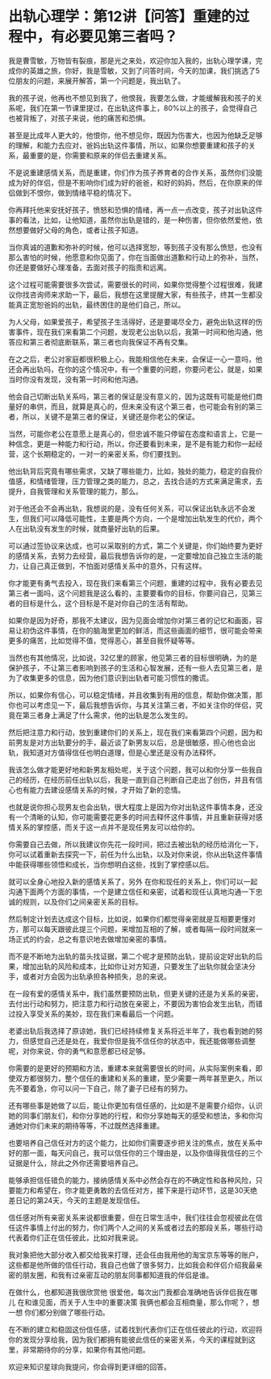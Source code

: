 # 出轨心理学：第12讲【问答】重建的过程中，有必要见第三者吗？

我是曹雪敏，万物皆有裂痕，那是光之来处，欢迎你加入我的，出轨心理学课，完成你的英雄之旅，你好，我是雪敏，又到了问答时间，今天的加课，我们挑选了5位朋友的问题，来展开解答，第一个问题是，我出轨了。

我的孩子说，他再也不想见到我了，他恨我，我要怎么做，才能缓解我和孩子的关系呢，我们在第一节课里提过，在出轨这件事上，80%以上的孩子，会觉得自己也被背叛了，对孩子来说，他的痛苦和恐惧。

甚至是比成年人更大的，他恨你，他不想见你，既因为伤害大，也因为他缺乏足够的理解，和能力去应对，爸妈出轨这件事情，所以，如果你想要重建和孩子的关系，最重要的是，你需要和原来的伴侣去重建关系。

不是说重建感情关系，而是重建，你们作为孩子养育者的合作关系，虽然你们没能成为好的伴侣，但是不影响你们成为好的爸爸，和好的妈妈，然后，在你原来的伴侣做到不恨你，做到情绪平稳的情况下。

你再拜托他来安抚好孩子，愤怒和恐惧的情绪，再一点一点改变，孩子对出轨这件事的看法，比如，让他知道，虽然你出轨是错的，是一种伤害，但你依然爱他，依然想要做好父母的角色，或者让孩子知道。

当你真诚的道歉和弥补的时候，他可以选择宽恕，等到孩子没有那么愤怒，也没有那么害怕的时候，他愿意和你见面了，你在当面做出道歉和行动上的弥补，当然，你还是要做好心理准备，去面对孩子的指责和远离。

这个过程可能需要很多次尝试，需要很长的时间，如果你觉得整个过程很难，我建议你找咨询师来求助一下，最后，我想在这里提醒大家，有些孩子，终其一生都没能真正宽恕爸妈的出轨，最终困住的是他们自己，所以。

为人父母，如果爱孩子，希望孩子生活得好，还是要竭尽全力，避免出轨这样的伤害事件，现在我们来看第二个问题，发现老公出轨以后，我第一时间和他沟通，他答应和第三者彻底断联系，第三者也向我保证不再有交集。

在之之后，老公对家庭都很积极上心，我能相信他在未来，会保证一心一意吗，他还会再出轨吗，在你的这个情况中，有一个重要的问题，你要问老公，就是，如果当时你没有发现，没有第一时间和他沟通。

他会自己切断出轨关系吗，第三者的保证是没有意义的，因为这既有可能是他们商量好的串供，而且，就算是真心的，但未来没有这个第三者，也可能会有别的第三者，所以，关键不是第三者的保证，关键还是你老公的保证。

当然，可能你老公在意愿上是真心的，但忠诚不能只停留在态度和语言上，它是一种信念，更是一种能力和行动，所以，你还要看到未来，是不是有能力和你一起经营，这个长期稳定的，一对一的亲密关系，你们要找到。

他出轨背后究竟有哪些需求，又缺了哪些能力，比如，独处的能力，稳定的自我价值感，和情绪管理，压力管理之类的能力，总之，去找合适的方式来满足需求，去提升，自我管理和关系管理的能力，那么。

对于他还会不会再出轨，我想说的是，没有任何关系，可以保证出轨永远不会发生，但我们可以降低可能性，主要是两个方向，一个是增加出轨发生的代价，两个人在出轨没有发生的时候，就商量好出轨的后果。

可以通过签协议来达成，也可以采取别的方式，第二个关键是，你们始终要为更好的感情关系，去努力去经营，最后我想告诉你的是，一定要增加自己独立生活的能力，让自己真正做到，不怕面对感情关系中的意外，只有这样。

你才能更有勇气去投入，现在我们来看第三个问题，重建的过程中，我有必要去见第三者一面吗，这个问题我是这么看的，主要要看你的目标，你要问自己，见第三者的目标是什么，这个目标是不是对你自己的生活有帮助。

如果你是因为好奇，那我不太建议，因为见面会增加你对第三者的记忆和画面，容易让初伪这件事情，在你的脑海里更加的鲜活，而这些画面的细节，很可能会带来更多的痛苦，比如觉得不值，觉得恶心，甚至自我怀疑等等。

当然也有其他情况，比如说，32亿里的顾家，他见第三者的目标很明确，为的是保护孩子，不让第三者影响到孩子的生活和心智发展，还有一些人去见第三者，是为了收集更多的信息，因为他们意识到出轨者可能习惯性的撒谎。

所以，如果你有信心，可以稳定情绪，并且收集到有用的信息，帮助你做决策，那你也可以考虑见一下，最后我想告诉你，与其关注第三者，不如关注你的伴侣，究竟在第三者身上满足了什么需求，他的出轨是怎么发生的。

然后把注意力和行动，放到重建你们的关系上，现在我们来看第四个问题，因为和前男友是对方出轨要分的手，最近谈了新男友以后，总是很敏感，担心他也会出轨，我知道对方值得信任也明白道理，但是心里还是没有办法释怀。

我该怎么做才能更好地和新男友相处呢，关于这个问题，我可以和你分享一些我自己的经历，在经历前任出轨以后，我是一直到自己判断自己走出了创伤，并且有信心也有能力去建设感情关系的时候，才开始了新的恋情。

也就是说你担心现男友也会出轨，很大程度上是因为你对出轨这件事情本身，还没有一个清晰的认知，你可能需要花更多的时间去释怀这件事情，并且重新获得对感情关系的掌控感，而关于这一点并不是现任男友可以给你的。

你需要自己去做，所以我建议你先花一段时间，把过去被出轨的经历给消化一下，你可以试着重新去探究一下，前任为什么出轨，以及对你来说，你从出轨这件事情中能获得哪些领悟和成长，当你想明白这些，找到了掌控感以后。

就可以全身心地投入新的感情关系了，另外 在你和现任的关系上，你们可以一起沟通下面两个方面的事情，一个是建立信任和亲密，试着和现任认真地沟通一下忠诚的规则，以及你们之间亲密关系的目标。

然后制定计划去达成这个目标，比如说，如果你们都觉得亲密就是互相要更懂对方，那可以每天跟彼此提三个问题，来增加互相的了解，或者每隔一段时间就来一场正式的约会，总之有意识地去做增加亲密的事情。

而不是不断地为出轨的苗头找证据，第二个呢才是预防出轨，提前设定好出轨的后果，增加出轨的风险和成本，比如你让对方知道，只要发生了出轨你就会坚决分手，或者对方会因为出轨承担各种损失，总的来说。

在一段有爱的感情关系中，我们虽然要预防出轨，但更关键的还是为关系的亲密，去付出行动和努力，把注意力和行动放在亲密上，不要因为害怕会发生出轨，而错过投入享受关系的美妙，现在我们来看最后一个问题。

老婆出轨后我选择了原谅她，我们已经持续修复关系将近半年了，我也看到她的努力，但感觉自己还是处在，我爱你但是我不信任你的状态中，我还能做哪些调整呢，对你来说，你的勇气和意愿都已经足够。

你需要的是更好的预期和方法，重建本来就需要很长的时间，从实际案例来看，即使双方都很努力，整个信任的重建和关系的重建，至少需要一两年甚至更久，所以先不要着急，你可以问一下自己，除了妻子已经有的努力。

还有哪些事是她做了以后，能让你更加有信任感的，比如是不是需要介绍你，认识她的同事们朋友们，和你分享她的行程，和你分享她每天的感受和想法，多和你沟通她对你们未来的期待等等，不过既然选择重建。

也要培养自己信任对方的这个能力，比如你们需要逐步把关注的焦点，放在关系中好的那一面，每天问自己，我可以信任你的三个理由是，以及你值得我信任的三个证据是什么，除此之外你还需要培养自己。

能够承担信任错负的能力，接纳感情关系中必然会存在的不确定性和各种风险，只要能力和希望在，你才能更勇敢的去信任对方，接下来是行动环节，这是30天绝差日记的第24天，今天的主题是发现信任。

信任感对所有亲密关系来说都很重要，但在日常生活中，我们往往会忽视彼此在信任这件事情上付出的努力，你们两个人之间的关系或者过去的那段关系，哪些行动代表着你们正在信任彼此，比如对我来说。

我对象把他大部分收入都交给我来打理，还会任由我用他的淘宝京东等等的账户，这些都是他所做的信任行动，我自己也做了很多努力，比如我会和伴侣介绍我最亲密的朋友圈，和我有过亲密互动的朋友同事都知道我的伴侣是谁。

在做什么，也都知道我很欣赏他 很爱他，每次出门我都会准确地告诉伴侣我在哪儿 在和谁见面，而关于人生中的重要决策 我俩也都会互相商量，那么你呢？，想一想 你们都分别做了哪些行动。

在不断的建立和稳固这份信任感，试着找到代表你们正在信任彼此的行动，欢迎将你的发现分享给我，因为我们都拥有能彼此信任的亲密关系，今天的课程就到这里，非常期待你的分享，如果你有其他问题。

欢迎来知识星球向我提问，你会得到更详细的回答。